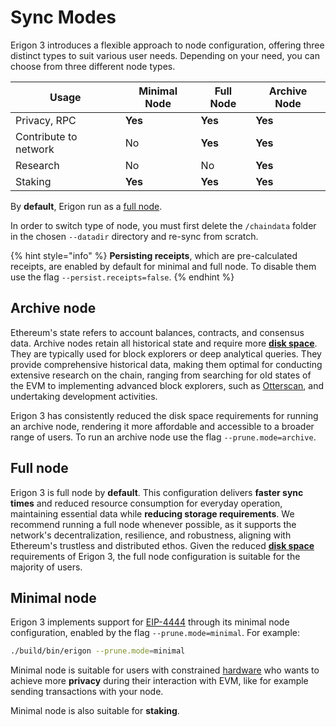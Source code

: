 # Sync Modes

Erigon 3 introduces a flexible approach to node configuration, offering three distinct types to suit various user needs. Depending on your need, you can choose from three different node types.

| Usage                 | Minimal Node | Full Node | Archive Node |
| --------------------- | ------------ | --------- | ------------ |
| Privacy, RPC          | **Yes**      | **Yes**   | **Yes**      |
| Contribute to network | No           | **Yes**   | **Yes**      |
| Research              | No           | No        | **Yes**      |
| Staking               | **Yes**      | **Yes**   | **Yes**      |

By **default**, Erigon run as a [full node](sync-modes.md#full-node).

In order to switch type of node, you must first delete the `/chaindata` folder in the chosen `--datadir` directory and re-sync from scratch.

{% hint style="info" %}
**Persisting receipts**, which are pre-calculated receipts, are enabled by default for minimal and full node. To disable them use the flag `--persist.receipts=false`.
{% endhint %}

## Archive node

Ethereum's state refers to account balances, contracts, and consensus data. Archive nodes retain all historical state and require more [**disk space**](../getting-started/hardware-requirements.md#archive-node-requirements). They are typically used for block explorers or deep analytical queries. They provide comprehensive historical data, making them optimal for conducting extensive research on the chain, ranging from searching for old states of the EVM to implementing advanced block explorers, such as [Otterscan](../tools/otterscan.md), and undertaking development activities.

Erigon 3 has consistently reduced the disk space requirements for running an archive node, rendering it more affordable and accessible to a broader range of users. To run an archive node use the flag `--prune.mode=archive`.

## Full node

Erigon 3 is full node by **default**. This configuration delivers **faster sync times** and reduced resource consumption for everyday operation, maintaining essential data while **reducing storage requirements**. We recommend running a full node whenever possible, as it supports the network's decentralization, resilience, and robustness, aligning with Ethereum's trustless and distributed ethos. Given the reduced [**disk space**](../getting-started/hardware-requirements.md#full-node-requirements) requirements of Erigon 3, the full node configuration is suitable for the majority of users.

## Minimal node

Erigon 3 implements support for [EIP-4444](https://eips.ethereum.org/EIPS/eip-4444) through its minimal node configuration, enabled by the flag `--prune.mode=minimal`. For example:

```bash
./build/bin/erigon --prune.mode=minimal
```

Minimal node is suitable for users with constrained [hardware](../getting-started/hardware-requirements.md#minimal-node-requirements) who wants to achieve more **privacy** during their interaction with EVM, like for example sending transactions with your node.

Minimal node is also suitable for **staking**.
